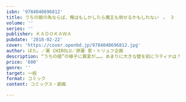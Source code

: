 ```yaml
---
isbn: '9784040696812'
title: うちの娘の為ならば、俺はもしかしたら魔王も倒せるかもしれない　。　３
volume: ''
series: ''
publisher: ＫＡＤＯＫＡＷＡ
pubdate: '2018-02-22'
cover: 'https://cover.openbd.jp/9784040696812.jpg'
author: ほた。／著 CHIROLU／原著 景・トリュフ企画
description: “うちの娘”の様子に異変が……。あまりに大きな壁を前にラティナは？
price: '600'
genre: ''
target: 一般
format: コミック
content: コミックス・劇画

---
```

